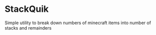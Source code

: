# StackQuik
 Simple utility to break down numbers of minecraft items into number of stacks and remainders
